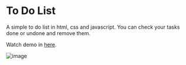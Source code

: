 # To Do List

A simple to do list in html, css and javascript. You can check your tasks done or undone and remove them.

Watch demo in [here](https://codepen.io/justFae00/full/wvQYzjd).

![image](https://github.com/justFae00/ToDoList/assets/94365737/478b9360-c875-4dd3-9a3f-04c8aaaa2818)
